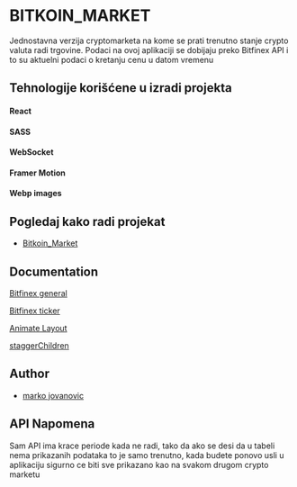 
# BITKOIN_MARKET

Jednostavna verzija cryptomarketa na kome se prati trenutno stanje crypto valuta radi trgovine.
Podaci na ovoj aplikaciji se dobijaju preko Bitfinex API i to su aktuelni podaci o kretanju cenu u datom vremenu


## Tehnologije korišćene u izradi projekta

 #### React
 #### SASS
 #### WebSocket
 #### Framer Motion
 #### Webp images



## Pogledaj kako radi projekat

 - [Bitkoin_Market](https://bitkoin-market-829a81.netlify.app/)
 
## Documentation

[Bitfinex general](https://docs.bitfinex.com/docs/ws-general)

[Bitfinex ticker](https://docs.bitfinex.com/reference#ws-public-ticker)

[Animate Layout](https://www.framer.com/api/motion/animate-shared-layout/)

[staggerChildren](https://www.framer.com/api/motion/types/)

  
## Author

- [marko jovanovic](https://github.com/marcojovanovic)

  
## API Napomena 

Sam API ima krace periode kada ne radi, tako da ako se desi da u tabeli nema prikazanih podataka
to je samo trenutno, kada budete ponovo usli u aplikaciju sigurno ce biti sve prikazano kao na svakom drugom crypto marketu


  